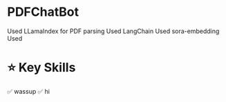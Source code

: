 # PDFChatBot
Used LLamaIndex for PDF parsing
Used LangChain
Used sora-embedding
Used 


# ⭐ Key Skills
✅ wassup
✅ hi
